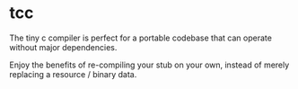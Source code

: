 # tcc

The tiny c compiler is perfect for a portable codebase that can operate without major dependencies.

Enjoy the benefits of re-compiling your stub on your own, instead of merely replacing a resource / binary data.